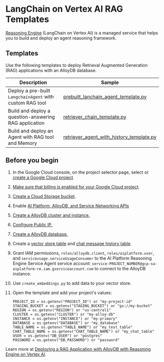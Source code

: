 # LangChain on Vertex AI RAG Templates

[Reasoning Engine](https://cloud.google.com/vertex-ai/generative-ai/docs/reasoning-engine/overview)
(LangChain on Vertex AI) is a managed service that helps you to build and deploy
an agent reasoning framework.

## Templates

Use the following templates to deploy Retrieval Augmented Generation (RAG) applications with an AlloyDB database.

Description | Sample
----------- | ------
Deploy a pre-built `LangchainAgent` with custom RAG tool | [prebuilt_lanchain_agent_template.py](prebuilt_lanchain_agent_template.py)
Build and deploy a question-answering RAG application | [retriever_chain_template.py](retriever_chai_template.py)
Build and deploy an Agent with RAG tool and Memory | [retriever_agent_with_history_template.py](retriever_agent_with_history_template.py)

## Before you begin

1. In the Google Cloud console, on the project selector page, select or [create a Google Cloud project](https://cloud.google.com/resource-manager/docs/creating-managing-projects).
1. [Make sure that billing is enabled for your Google Cloud project](https://cloud.google.com/billing/docs/how-to/verify-billing-enabled#console).
1. [Create a Cloud Storage bucket](https://cloud.google.com/storage/docs/creating-buckets).
1. Enable [AI Platform, AlloyDB, and Service Networking APIs](https://console.cloud.google.com/flows/enableapi?apiid=aiplatform.googleapis.com,alloydb.googleapis.com,servicenetworking.googleapis.com&_ga=2.92928541.1293093187.1719511698-1945987529.1719351858)

1. [Create a AlloyDB cluster and instance.](https://cloud.google.com/alloydb/docs/cluster-create)
1. [Configure Public IP.](https://cloud.google.com/alloydb/docs/connect-public-ip)
1. [Create a AlloyDB database.](https://cloud.google.com/alloydb/docs/quickstart/create-and-connect)
1. Create a [vector store table](https://github.com/googleapis/langchain-google-alloydb-pg-python/blob/main/docs/vector_store.ipynb) and [chat message history table](https://github.com/googleapis/langchain-google-alloydb-pg-python/blob/main/docs/chat_message_history.ipynb).
1. Grant IAM permissions, `roles/alloydb.client`, `roles/aiplatform.user`, and `serviceusage.serviceUsageConsumer` to the AI Platform Reasoning Engine Service Agent service account: `service-PROJECT_NUMBER@gcp-sa-aiplatform-re.iam.gserviceaccount.com` to connect to the AlloyDB instance.
1. Use `create_embeddings.py` to add data to your vector store.
1. Open the template and add your project's values:
    ```
    PROJECT_ID = os.getenv("PROJECT_ID") or "my-project-id"
    STAGING_BUCKET = os.getenv("STAGING_BUCKET") or "gs://my-bucket"
    REGION = os.getenv("REGION") or "us-central1"
    CLUSTER = os.getenv("CLUSTER") or "my-alloy-db"
    INSTANCE = os.getenv("INSTANCE") or "my-primary"
    DATABASE = os.getenv("DATABASE") or "my_database"
    TABLE_NAME = os.getenv("TABLE_NAME") or "my_test_table"
    CHAT_TABLE_NAME = os.getenv("CHAT_TABLE_NAME") or "my_chat_table"
    USER = os.getenv("DB_USER") or "postgres"
    PASSWORD = os.getenv("DB_PASSWORD") or "password"
    ```

Learn more at [Deploying a RAG Application with AlloyDB with Reasoning Engine on Vertex AI](https://github.com/GoogleCloudPlatform/generative-ai/blob/main/gemini/reasoning-engine/tutorial_alloydb_rag_agent.ipynb).


